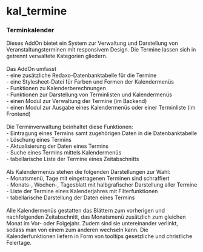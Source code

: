 # kal_termine
<h3>Terminkalender</h3>

<div>Dieses AddOn bietet ein System zur Verwaltung und Darstellung von
Veranstaltungsterminen mit responsivem Design. Die Termine lassen sich in
getrennt verwaltete Kategorien gliedern.</div>

<div><br/>Das AddOn umfasst<br/>
- eine zusätzliche Redaxo-Datenbanktabelle für die Termine<br/>
- eine Stylesheet-Datei für Farben und Formen der Kalendermenüs<br/>
- Funktionen zu Kalenderberechnungen<br/>
- Funktionen zur Darstellung von Terminlisten und Kalendermenüs<br/>
- einen Modul zur Verwaltung der Termine (im Backend)<br/>
- einen Modul zur Ausgabe eines Kalendermenüs oder einer Terminliste (im Frontend)</div>

<div><br/>Die Terminverwaltung beinhaltet diese Funktionen:</br/>
- Eintragung eines Termins samt zugehörigen Daten in die Datenbanktabelle<br/>
- Löschung eines Termins<br/>
- Aktualisierung der Daten eines Termins<br/>
- Suche eines Termins mittels Kalendermenüs<br/>
- tabellarische Liste der Termine eines Zeitabschnitts</div>

<div><br/>Als Kalendermenüs stehen die folgenden Darstellungen zur Wahl:<br/>
- Monatsmenü, Tage mit eingetragenen Terminen sind schraffiert<br/>
- Monats-, Wochen-, Tagesblatt mit halbgrafischer Darstellung aller Termine<br/>
- Liste der Termine eines Kalenderjahres mit Filterfunktionen<br/>
- tabellarische Darstellung der Daten eines Termins</div>

<div><br/>Alle Kalendermenüs gestatten das Blättern zum vorherigen und
nachfolgenden Zeitabschnitt, das Monatsmenü zusätzlich zum gleichen Monat
im Vor- oder Folgejahr. Zudem sind sie untereinander verlinkt, sodass man von
einem zum anderen wechseln kann. Die Kalenderfunktionen liefern in Form von
tooltips gesetzliche und christliche Feiertage.</div>